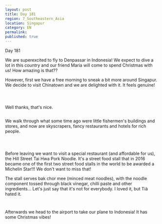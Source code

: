 ```yaml
---
layout: post
title: Day 181
region: 7_Southeastern_Asia
location: Singapur
category: EN
permalink:
published: true
---
```


Day 181

We are superexcited to fly to Denpassar in Indonesia! We expect to dive a lot in this country and our friend Maria will come to spend Christmas with us! How amazing is that??

However, first we have a free morning to sneak a bit more around Singapur. We decide to visit Chinatown and we are delighted with it. It feels genuine!

<p><a
href="https://lh3.googleusercontent.com/Xe0Yw8M0ErLsIUXcfYEB8nZmIV68wX0keW7l5PcVGUg2dmoyZ--7zqIRdsOuS4y4dAsI690wzuo7WZszAOSh9umURSmYzM1eU2f-mNKxWzzIPp1njgrPx0JEpwCEdtjPqpR_ut5AKD0DnCkrQ4IrvKyYbBqFMRPifUg4aW-3JHIxtOdBUNkFbAS2-k28nQXbJ9HiIUJM9e4BFEg1QfT6Wf-isR0q5g6lh0I2fyN_RPV8jUaowNa2LmA0-2Mco_9D1ZyCnzbz4LQnx7PvAgkulBN-FlH_HUs9TFhbD6LhntcFkCSJ8jydNCFYa1i5SjoPuLMG76wXVskz-nOcI3EMHNygxG5SO79hPEL4ah2moA8vjiWUP1d_xxUHqQObG8vpKz2RMGIQKX9cEmRKow4mtO-KqZkGhXlIASvDm_A5ZGQ7rONbB_wgPQoCMlmale2_twFU2mz0P7W_53ujxEn0Gf8PrYkzdFJZosi43Lp_QLlPTdQl7O4WcEA1X5ASbXrsPcYVe-0zvuekw121H0QfoCFUA-keQD5_zZitGkfL68BSnMJIuE2ftMeeMr5IFNXui4hfz4_dhX5VfGp6PEZ3UfmujGBvI1vx__1dlCzDNCQcCHVtsjgO8kSHxPM_UM3ITtLLXTpE3u0Qq8UPyH_FtMj3_l4NgIKH6IYp5LRn4zuKOSZFXPc2cDL8X2D5D2ZfSVkh8trNMB__bWyThYc5aE5tSw=w836-h627-no"><img 
src="https://lh3.googleusercontent.com/Xe0Yw8M0ErLsIUXcfYEB8nZmIV68wX0keW7l5PcVGUg2dmoyZ--7zqIRdsOuS4y4dAsI690wzuo7WZszAOSh9umURSmYzM1eU2f-mNKxWzzIPp1njgrPx0JEpwCEdtjPqpR_ut5AKD0DnCkrQ4IrvKyYbBqFMRPifUg4aW-3JHIxtOdBUNkFbAS2-k28nQXbJ9HiIUJM9e4BFEg1QfT6Wf-isR0q5g6lh0I2fyN_RPV8jUaowNa2LmA0-2Mco_9D1ZyCnzbz4LQnx7PvAgkulBN-FlH_HUs9TFhbD6LhntcFkCSJ8jydNCFYa1i5SjoPuLMG76wXVskz-nOcI3EMHNygxG5SO79hPEL4ah2moA8vjiWUP1d_xxUHqQObG8vpKz2RMGIQKX9cEmRKow4mtO-KqZkGhXlIASvDm_A5ZGQ7rONbB_wgPQoCMlmale2_twFU2mz0P7W_53ujxEn0Gf8PrYkzdFJZosi43Lp_QLlPTdQl7O4WcEA1X5ASbXrsPcYVe-0zvuekw121H0QfoCFUA-keQD5_zZitGkfL68BSnMJIuE2ftMeeMr5IFNXui4hfz4_dhX5VfGp6PEZ3UfmujGBvI1vx__1dlCzDNCQcCHVtsjgO8kSHxPM_UM3ITtLLXTpE3u0Qq8UPyH_FtMj3_l4NgIKH6IYp5LRn4zuKOSZFXPc2cDL8X2D5D2ZfSVkh8trNMB__bWyThYc5aE5tSw=w836-h627-no" class="oversize" alt=""></a></p>

<p><a
href="https://lh3.googleusercontent.com/l1M3ckNbt01E1zGOSeGpa4QTPKwaD6hidM5deVTLd3EA1hzeOk84ZeqAAQG3lqvsunRfz4WM2aK9TBkhxvIE9crv9P1wTnxcxtv3oDkc1nQujy76DQPhkIeBkf5mCY5r_QxQBxlxkm12M-Ls2lem2hCksbncbQ1njCZNieTtDPgkMjunOZ3aa892guYIhsGrGTBtVoCDXdMA401atQbldcAvesp5nznRp8GjbW796A0FGRmgi3kqwed32IP53eUI4kcK546Fsr1HO-5bVeQkX9bjTfiv3etoyem0i0UUIv3MdkZvmaT2hLqYVWf1wi9C6sZRx053yChz4sLigOF5qwiw6WcLtPZRcrWLmE7f76e-gaYP7i_Q8LEmjC5TDp7LrbLva6W7vKYKZJzmGT4Dhdv_8DiWQ3oEDx09xSbu9Bgc7NOhdQ5dNMpl2ktre7y8nRWwksf43CMI0Wcvs0aTWUBiKfAiibfmE-PBgcgMjT_pdktJKkZcxX82zkVqsfwe3MUpsytDh5VdERo5sb88nsd1Smb5xdRXdwpo3k1ipgauyVxQTBKzjEFxT5TqSDn7MfNE_WzB_GB7Hjwq6KfKlXge-0SZacUhNya67HESzqbWV6RUly9ufQ1Tmp_PzYxSK-5ksxjZRBkmGceya3j7qvum_5UObAqtCz4n1ifim72F5PICnW65z-3EdoiIG4Y96iHX-IstHf28jy3ZrS8kXHayxw=w669-h502-no"><img 
src="https://lh3.googleusercontent.com/l1M3ckNbt01E1zGOSeGpa4QTPKwaD6hidM5deVTLd3EA1hzeOk84ZeqAAQG3lqvsunRfz4WM2aK9TBkhxvIE9crv9P1wTnxcxtv3oDkc1nQujy76DQPhkIeBkf5mCY5r_QxQBxlxkm12M-Ls2lem2hCksbncbQ1njCZNieTtDPgkMjunOZ3aa892guYIhsGrGTBtVoCDXdMA401atQbldcAvesp5nznRp8GjbW796A0FGRmgi3kqwed32IP53eUI4kcK546Fsr1HO-5bVeQkX9bjTfiv3etoyem0i0UUIv3MdkZvmaT2hLqYVWf1wi9C6sZRx053yChz4sLigOF5qwiw6WcLtPZRcrWLmE7f76e-gaYP7i_Q8LEmjC5TDp7LrbLva6W7vKYKZJzmGT4Dhdv_8DiWQ3oEDx09xSbu9Bgc7NOhdQ5dNMpl2ktre7y8nRWwksf43CMI0Wcvs0aTWUBiKfAiibfmE-PBgcgMjT_pdktJKkZcxX82zkVqsfwe3MUpsytDh5VdERo5sb88nsd1Smb5xdRXdwpo3k1ipgauyVxQTBKzjEFxT5TqSDn7MfNE_WzB_GB7Hjwq6KfKlXge-0SZacUhNya67HESzqbWV6RUly9ufQ1Tmp_PzYxSK-5ksxjZRBkmGceya3j7qvum_5UObAqtCz4n1ifim72F5PICnW65z-3EdoiIG4Y96iHX-IstHf28jy3ZrS8kXHayxw=w669-h502-no" class="oversize" alt=""></a></p>

<p><a
href="https://lh3.googleusercontent.com/V-6XESQNRbpe2bQW2nJvIUclljqY45oRGnXbUZiku7GWGzO4ojM3XUiv5cPQvCnsloH-0_UA2UgHKrIRb1OW5DOZfiOauRtEkNb14URW37J4Yw5ZPMPeooa5SehPmmsLAbZvkjhJzm9w64nnUvUjloz-dIVwOFVm_4FRZTGEwh6u7VabO4qheCsfQa8VU7pw0WX703DW4b7-X4-0zxjwa-M2WTgAjAuEM1pyao5KRSBAbH2-Et1qngywgwVNeWZR6vmGSOuoOOLHw9o1u8UXaeM9611t-O0MOnn5-51f88Ag63fmxmUMIVQoQ_H_rxLKarnzjcpm6JvW44YKh8d6NWPeAV_jYijBdtYNh9B_7nrBLT7C9LI3s5HjfYu43Nb_0Q9MtjpFVFZazkngwnRk_rDDZFZ-GJE_Cm9sWdNZHFt0nvhjMWna2mrzieWbmIfQo5-Kb9nDN_LqxK-I8A6LbhbVDbsRjg0K1NPJuP5VyWK97m_cuxBxS11isRpSE-eSEvkx6b7YuEfLSgENX4IN99pXbK5Xc4sM9OGwBti-c1QSOvffxiatalCOyEzD8dqyigeN5OA3NmS_agIKoPZp692nxm_gF-EbZgDi8W8YwA94U3wOmNsSC29wHKLy5RwrchW60jWm61tR1JoWfpfbiidTSpQCcKA-DTD0c__tczROb7mNBDZUF3sYWvNRYqKPCZDOGOWmiM8aFkr8esWQz_r9IQ=w836-h627-no"><img 
src="https://lh3.googleusercontent.com/V-6XESQNRbpe2bQW2nJvIUclljqY45oRGnXbUZiku7GWGzO4ojM3XUiv5cPQvCnsloH-0_UA2UgHKrIRb1OW5DOZfiOauRtEkNb14URW37J4Yw5ZPMPeooa5SehPmmsLAbZvkjhJzm9w64nnUvUjloz-dIVwOFVm_4FRZTGEwh6u7VabO4qheCsfQa8VU7pw0WX703DW4b7-X4-0zxjwa-M2WTgAjAuEM1pyao5KRSBAbH2-Et1qngywgwVNeWZR6vmGSOuoOOLHw9o1u8UXaeM9611t-O0MOnn5-51f88Ag63fmxmUMIVQoQ_H_rxLKarnzjcpm6JvW44YKh8d6NWPeAV_jYijBdtYNh9B_7nrBLT7C9LI3s5HjfYu43Nb_0Q9MtjpFVFZazkngwnRk_rDDZFZ-GJE_Cm9sWdNZHFt0nvhjMWna2mrzieWbmIfQo5-Kb9nDN_LqxK-I8A6LbhbVDbsRjg0K1NPJuP5VyWK97m_cuxBxS11isRpSE-eSEvkx6b7YuEfLSgENX4IN99pXbK5Xc4sM9OGwBti-c1QSOvffxiatalCOyEzD8dqyigeN5OA3NmS_agIKoPZp692nxm_gF-EbZgDi8W8YwA94U3wOmNsSC29wHKLy5RwrchW60jWm61tR1JoWfpfbiidTSpQCcKA-DTD0c__tczROb7mNBDZUF3sYWvNRYqKPCZDOGOWmiM8aFkr8esWQz_r9IQ=w836-h627-no" class="oversize" alt=""></a></p>

Well thanks, that's nice.

<p><a
href="https://lh3.googleusercontent.com/et76LNIILawLFrkkb4nMnLL50UwprTB4ChmWGA9YBlco45cNQsbDMYmk4wVkGqEYW_NpzA6hQ6ciC0qXyyNeFKxI6MDzZP5kTG34fgphmB7zcXqdwq5z8J6RmNjFDxSNIacwFFOFu5mG5pj4xV3yNy3D_ZafPdQjpvWXrtO-fR0efacNVxdUhEksKpHZBrOegCpZlGg1SLv1lDk-tE_Y6fCaGhrYAi5STIS4taUcbn_nUhHjjLqFbfCFRmE27_JV-0-BGtNzZzOBcFKFFk3NUVZpMIsAElOvvvhTMJO-NCJ537py-16uTsxf9oBJPo_L0lN4k8V4ttquaXfRppB9x_jyVzADVq7VrmVimQvtPhNw9X9YVxoWTHfRTdsav5LZ8bl4fQdJ_R1XqRsGfqrFUAL9FdfJWHOdfmj7g_wlJTshG97rtk7uYvQT-KV-Jo5jB4Tz9dR0Svue4Y3UyudOtESrtvHAJC4aABPtMZgwLOcWjzitx6c5TCLx9QBN2HNtc5I_Xkur_nmPswb65uZZv-_zoYKKgJNkpIHXeOnY1qKbCItwE0OwHCaVgOIMADEGn_3gx_wVbaD101h1ambPJhi7obvNQmGUwo7JYT45L2oo3p_6DOOFluPljSBj_WdcOoUN5IwL7HoEG_oveUQJK2GzQc9UFp94m_LOXXEKg_HDCFuYf8GyfOr-e0Ss2PAYGQr-XcNWHWetKHw7Pz3zLf3ZxA=w836-h627-no"><img 
src="https://lh3.googleusercontent.com/et76LNIILawLFrkkb4nMnLL50UwprTB4ChmWGA9YBlco45cNQsbDMYmk4wVkGqEYW_NpzA6hQ6ciC0qXyyNeFKxI6MDzZP5kTG34fgphmB7zcXqdwq5z8J6RmNjFDxSNIacwFFOFu5mG5pj4xV3yNy3D_ZafPdQjpvWXrtO-fR0efacNVxdUhEksKpHZBrOegCpZlGg1SLv1lDk-tE_Y6fCaGhrYAi5STIS4taUcbn_nUhHjjLqFbfCFRmE27_JV-0-BGtNzZzOBcFKFFk3NUVZpMIsAElOvvvhTMJO-NCJ537py-16uTsxf9oBJPo_L0lN4k8V4ttquaXfRppB9x_jyVzADVq7VrmVimQvtPhNw9X9YVxoWTHfRTdsav5LZ8bl4fQdJ_R1XqRsGfqrFUAL9FdfJWHOdfmj7g_wlJTshG97rtk7uYvQT-KV-Jo5jB4Tz9dR0Svue4Y3UyudOtESrtvHAJC4aABPtMZgwLOcWjzitx6c5TCLx9QBN2HNtc5I_Xkur_nmPswb65uZZv-_zoYKKgJNkpIHXeOnY1qKbCItwE0OwHCaVgOIMADEGn_3gx_wVbaD101h1ambPJhi7obvNQmGUwo7JYT45L2oo3p_6DOOFluPljSBj_WdcOoUN5IwL7HoEG_oveUQJK2GzQc9UFp94m_LOXXEKg_HDCFuYf8GyfOr-e0Ss2PAYGQr-XcNWHWetKHw7Pz3zLf3ZxA=w836-h627-no" class="oversize" alt=""></a></p>

We walk through what some time ago were little fishermen's buildings and stores, and now are skyscrapers, fancy restaurants and hotels for rich people.

<p><a
href="https://lh3.googleusercontent.com/NB_nul6nkGrgPxRITwwxTCvXDvoFlk7v8fXEPu__6pHYmjxsvcUe7qt87xYylr8DoyFr7lTEcJ_ZBExbG1Jr3WGg_LA8DJ8aYShmkd8eiLYtjmWeqk-vusm2bExmpEWhI3svKu9mNunXcXVz3eSFJqPlyv-_tN1ePCllxPMOoK3UlHDIzfEoeNTe69foOxQC2YDwwuW1CI8_pFl4J-gPTeD21TlXW1Oc5nSAbT61d9oGzMC6BDC__rU4dU_45JwWU73YkrVIJhTosSstRspOOsoKXubTkJMCho5YPPmVV3h8kvEKrqkv3d0Ht36nYg4O2cuCLP2x7qAvtE432o0ZqI6ZJU9zNQCsGO0REaG2Daouoo96JoQbmiwr21uc8FggfKARuuIXUJgzCHpoy7qGs-YRcIOEfEG5-8xgIvHFF3zvSlfaj1Lpda1Xe7kN-lUjX_h6b_e0PvRZSt0hdbdVfGBfn_7ERn8yPL9i69st-dNDsQCbbyd31r823M_mBw0EKI8iZ-gp-jrkEXj-StFlv94P8MgYtH0tHNc8rw3wNaj6Lrukclv8V-F-D_Ljt-0UnDOd7NFfJM2_V4wH6OdMzCP-iRw58sPLntYQQs8DcPwaFZvA7vbsGCjUdHn6WJ1i7Yq0r3T99OcGgP9-WMwDYLE_laG_leySYsziqYZ-1826BaEfESzGnOGH0Vc6zAkTxtHp4sUG47OHAKAQuf7Zs9ZKxA=w836-h627-no"><img 
src="https://lh3.googleusercontent.com/NB_nul6nkGrgPxRITwwxTCvXDvoFlk7v8fXEPu__6pHYmjxsvcUe7qt87xYylr8DoyFr7lTEcJ_ZBExbG1Jr3WGg_LA8DJ8aYShmkd8eiLYtjmWeqk-vusm2bExmpEWhI3svKu9mNunXcXVz3eSFJqPlyv-_tN1ePCllxPMOoK3UlHDIzfEoeNTe69foOxQC2YDwwuW1CI8_pFl4J-gPTeD21TlXW1Oc5nSAbT61d9oGzMC6BDC__rU4dU_45JwWU73YkrVIJhTosSstRspOOsoKXubTkJMCho5YPPmVV3h8kvEKrqkv3d0Ht36nYg4O2cuCLP2x7qAvtE432o0ZqI6ZJU9zNQCsGO0REaG2Daouoo96JoQbmiwr21uc8FggfKARuuIXUJgzCHpoy7qGs-YRcIOEfEG5-8xgIvHFF3zvSlfaj1Lpda1Xe7kN-lUjX_h6b_e0PvRZSt0hdbdVfGBfn_7ERn8yPL9i69st-dNDsQCbbyd31r823M_mBw0EKI8iZ-gp-jrkEXj-StFlv94P8MgYtH0tHNc8rw3wNaj6Lrukclv8V-F-D_Ljt-0UnDOd7NFfJM2_V4wH6OdMzCP-iRw58sPLntYQQs8DcPwaFZvA7vbsGCjUdHn6WJ1i7Yq0r3T99OcGgP9-WMwDYLE_laG_leySYsziqYZ-1826BaEfESzGnOGH0Vc6zAkTxtHp4sUG47OHAKAQuf7Zs9ZKxA=w836-h627-no" class="oversize" alt=""></a></p>

<p><a
href="https://lh3.googleusercontent.com/cwIKfZ2rVrly4eoEx5ME1rihel6bsmDM_-XTJ_ZMi_jzjEq7NiMOW8raGTrMb97vnZ09WB3VbuozzHuuculcbUR8gQg9UjzfnEtOrni1DnJlcAMooYMcbbF_w00dWZc2av5byHnTX9itscvT_OdbwZI-xU0Ggy7pcDNuoudhLF15voQzW0_4JeIgm3Ewbs88rP7pWhTVycOfCFqf1MQFmA0kUTwMNmSeVzIKAQ1EtKsvnWIizcHsoie0j8QPFgw98yiBOBe0pIS3GVKUZr89KVxe-huAYngcVb7yA_wXOqFMk1Oim09e0bbcksw4L6VLgJp4mKReg8bQiBQAgEumYY6cB4XYL7hRcgL6PHdxhQIuu3QHCZhgkyXCSMgoqcXgQnLBvdB8a4_LZ7oCai7omWEw3L2WLLlza4nOQAKUTfWvmNyH6nEhOy4i2wH9zmQtYAJo3WczXJI0tOBmbjDdS928kzHRFgPA2_xeTuBwW11HJvTOSMpm2O2BKPxZvvci1eOdpOgomHzSvMGuLwM1dWJb3Ns38FpxndFh2MGw1zA98UNwdNqwvERGyT_xKjc1RtGJakzjdYzZIBwn3nu-BmuaMA_ZslB9IV2fmuK26zhC5tu9F6G0mad9BLAyNIGwtcOnw5VR0baGbTrCzKw6OMsZAur9B23QVKpB22bviTqfz3KojJo8H1eAOt2b8ywHjle2hL31uLH9wnLpU2wIvTSsdQ=w471-h627-no"><img 
src="https://lh3.googleusercontent.com/cwIKfZ2rVrly4eoEx5ME1rihel6bsmDM_-XTJ_ZMi_jzjEq7NiMOW8raGTrMb97vnZ09WB3VbuozzHuuculcbUR8gQg9UjzfnEtOrni1DnJlcAMooYMcbbF_w00dWZc2av5byHnTX9itscvT_OdbwZI-xU0Ggy7pcDNuoudhLF15voQzW0_4JeIgm3Ewbs88rP7pWhTVycOfCFqf1MQFmA0kUTwMNmSeVzIKAQ1EtKsvnWIizcHsoie0j8QPFgw98yiBOBe0pIS3GVKUZr89KVxe-huAYngcVb7yA_wXOqFMk1Oim09e0bbcksw4L6VLgJp4mKReg8bQiBQAgEumYY6cB4XYL7hRcgL6PHdxhQIuu3QHCZhgkyXCSMgoqcXgQnLBvdB8a4_LZ7oCai7omWEw3L2WLLlza4nOQAKUTfWvmNyH6nEhOy4i2wH9zmQtYAJo3WczXJI0tOBmbjDdS928kzHRFgPA2_xeTuBwW11HJvTOSMpm2O2BKPxZvvci1eOdpOgomHzSvMGuLwM1dWJb3Ns38FpxndFh2MGw1zA98UNwdNqwvERGyT_xKjc1RtGJakzjdYzZIBwn3nu-BmuaMA_ZslB9IV2fmuK26zhC5tu9F6G0mad9BLAyNIGwtcOnw5VR0baGbTrCzKw6OMsZAur9B23QVKpB22bviTqfz3KojJo8H1eAOt2b8ywHjle2hL31uLH9wnLpU2wIvTSsdQ=w471-h627-no" class="oversize" alt=""></a></p>

<p><a
href="https://lh3.googleusercontent.com/kk4p110qfK_XrFl7i-o4owYBdjd9aXI_MYsmJaPTSR74KXTYe0rghSB3hiM-FX5TgkwA55OtwzrMt8QlMcraavVHeI__qPC2ssE6pMZD7O5veezMe3HixFKKLiJ4BUmNi5f1YDGEWDbKHRC6_0n4odfmpepu_I-SBOOj_OCTdnXwmYiup55WbylmJ2cK2D6yMZ8Gfh9LjDPfvYFjY1gacqpG7PlFgB9tjBZyJUUU-YEQ3Oty7xTEzRd7imK96f9qHcPBy9baR0aAPIYn-sxoKzzI8qe9ktmob_wQh_RZJ3Grfp7RbPJdohqVoxaT78_JOeO2tQe1WsVDyvp3UQmpHbzF-ybpNfxBanZHY-7az1mIPiGQvUOOnZCeoh4WxT6bCzh2TlUZ10iFyuDTjcudm137iZt_174QGJ-GsYOjuZS6PhVYxmT9swsVEbJ94rUWXDNTldAi27WVpRzJRHk2dx75QMtztGtCsQVjIIT5vqCvvZg9yvsf8VmaxayfWrERQDhOWDpgjLO6M-GIQDSS4d1xFxZb-YUwTlolbTM9S3DkF4mr2QpsKw-l-5YHuZM6vM4ZaHe61tXlSjbTVN6GTHV7_FqYTz3iI6mx4eWmrxoQYk-MZiSBOxTSwesOr0Wq2SGnrF54lAmf5-U7ANLNZZtw0yR_Xc_lkskD-0GMMz0CpK60U3JfpMJYbfAz5qFLEaNku3h0OY4kVjkNODUEoEAPIA=w836-h627-no"><img 
src="https://lh3.googleusercontent.com/kk4p110qfK_XrFl7i-o4owYBdjd9aXI_MYsmJaPTSR74KXTYe0rghSB3hiM-FX5TgkwA55OtwzrMt8QlMcraavVHeI__qPC2ssE6pMZD7O5veezMe3HixFKKLiJ4BUmNi5f1YDGEWDbKHRC6_0n4odfmpepu_I-SBOOj_OCTdnXwmYiup55WbylmJ2cK2D6yMZ8Gfh9LjDPfvYFjY1gacqpG7PlFgB9tjBZyJUUU-YEQ3Oty7xTEzRd7imK96f9qHcPBy9baR0aAPIYn-sxoKzzI8qe9ktmob_wQh_RZJ3Grfp7RbPJdohqVoxaT78_JOeO2tQe1WsVDyvp3UQmpHbzF-ybpNfxBanZHY-7az1mIPiGQvUOOnZCeoh4WxT6bCzh2TlUZ10iFyuDTjcudm137iZt_174QGJ-GsYOjuZS6PhVYxmT9swsVEbJ94rUWXDNTldAi27WVpRzJRHk2dx75QMtztGtCsQVjIIT5vqCvvZg9yvsf8VmaxayfWrERQDhOWDpgjLO6M-GIQDSS4d1xFxZb-YUwTlolbTM9S3DkF4mr2QpsKw-l-5YHuZM6vM4ZaHe61tXlSjbTVN6GTHV7_FqYTz3iI6mx4eWmrxoQYk-MZiSBOxTSwesOr0Wq2SGnrF54lAmf5-U7ANLNZZtw0yR_Xc_lkskD-0GMMz0CpK60U3JfpMJYbfAz5qFLEaNku3h0OY4kVjkNODUEoEAPIA=w836-h627-no" class="oversize" alt=""></a></p>

Before leaving we want to visit a special restaurant (and affordable for us), the Hill Street Tai Hwa Pork Noodle. It's a street food stall that in 2016 became one of the first two street food stalls in the world to be awarded a Michelin Star!!! We don't want to miss that! 

The stall serves bak chor mee (minced meat noodles), with the noodle component tossed through black vinegar, chilli paste and other ingredients... Let's just say that it's not for everybody. I loved it, but Tià hated it.

<p><a
href="https://lh3.googleusercontent.com/vnlLCT48jOV-7mzQm6R9iJ8ZiqgXidz1KIH3YY7NDrdMf8-ChqbBELm_VTaoSCtiELVXmFo9jaSikm0hZ8XvOiFgSOwDmEU7XiIjVWYtSyeFt-fUo8yzYuw7nlK1JUnXi8pM2ImKcLO7D8IoNGaGaZHcPzmUCYy6B55QRodX32lLa7PLwGQtVAGSUBiSSPGvGN8tSGlP4p2vGMDyjbIAJ1DzfNbKYZwMJ5RqROhBrL0Zbbl6vDUgJTAspaZnTCXUgXy5Oy45qN5zHg1QTamFc0XUGJd93hFKaG--F3ODa-aMqP-r7ndUvc-GhX1exHzynERutDjg-v1_p5k0LFiHsWvZkEUzqteiGzGacrlp-yrZc8S0b-jVjlHrp9mAKha5G-1TTVafoU7iTPLxEk2UohOOmydfdgODEvHnW5tzoaw5CkZkF_M0ZZ158zcTNyxcfPUfEWWG_Uui7JEZGS9G8y9xeO_baEsI_DgGFg41T2aTKdczCPoZcFI42eXAcebalui6nMjSMYEF6M2oEPAkUunvl8C1asdMVKBuHUNmVT8hr0zxFUm5bT8x6IkNGu1L3mKULajJFNZBtybDK-fxy-CIcKEBUqQr_i9W9Mg43R0UuGQk82KzQyBaYqYIIcQSDo5yg2VBpmkwqqqoQmKMWim_Muaq1QI85admDuMlmHTIXxE2PoH-9x9ddpT04zhHYfUrVyXW7aWXDpjR4tcsXVCHmg=w836-h627-no"><img 
src="https://lh3.googleusercontent.com/vnlLCT48jOV-7mzQm6R9iJ8ZiqgXidz1KIH3YY7NDrdMf8-ChqbBELm_VTaoSCtiELVXmFo9jaSikm0hZ8XvOiFgSOwDmEU7XiIjVWYtSyeFt-fUo8yzYuw7nlK1JUnXi8pM2ImKcLO7D8IoNGaGaZHcPzmUCYy6B55QRodX32lLa7PLwGQtVAGSUBiSSPGvGN8tSGlP4p2vGMDyjbIAJ1DzfNbKYZwMJ5RqROhBrL0Zbbl6vDUgJTAspaZnTCXUgXy5Oy45qN5zHg1QTamFc0XUGJd93hFKaG--F3ODa-aMqP-r7ndUvc-GhX1exHzynERutDjg-v1_p5k0LFiHsWvZkEUzqteiGzGacrlp-yrZc8S0b-jVjlHrp9mAKha5G-1TTVafoU7iTPLxEk2UohOOmydfdgODEvHnW5tzoaw5CkZkF_M0ZZ158zcTNyxcfPUfEWWG_Uui7JEZGS9G8y9xeO_baEsI_DgGFg41T2aTKdczCPoZcFI42eXAcebalui6nMjSMYEF6M2oEPAkUunvl8C1asdMVKBuHUNmVT8hr0zxFUm5bT8x6IkNGu1L3mKULajJFNZBtybDK-fxy-CIcKEBUqQr_i9W9Mg43R0UuGQk82KzQyBaYqYIIcQSDo5yg2VBpmkwqqqoQmKMWim_Muaq1QI85admDuMlmHTIXxE2PoH-9x9ddpT04zhHYfUrVyXW7aWXDpjR4tcsXVCHmg=w836-h627-no" class="oversize" alt=""></a></p>

<p><a
href="https://lh3.googleusercontent.com/698swy7YCVEmLeheYjEVh84dvJ3dXWzHPcFadBp0EGDvR0YM178BPAtpLELIKfGIcDbz0nT13yHLk1MbkcLjn8m50h8t9wpVI4dUCxZrGT0dE5ieAk2NGrJycLjJp9O-k98pxGJVrNJL2NE1jABy_04rkNIT2bnCS4hC3rGvhnKw1smYuoZjtNWipxiJM91qK1Wbo05cphlOT5JdGmJ4HdWVoivzTT6gXTzFK4_ydU_ZhmyfM2fQyvEmYCPEB1yfpj8ktyf-mgz9u98bA1lzz-hoZ0ku4vp_wIZx4gMh-msNoWW0Foz-1HgaLiXVM63Rg9vH2Ayow8IRWvcEE5A_3rf9_H--Z1XJj-ngT9NlXwZXFyGZ5OMi9dscRTUUPbPg8e-rGl8KlC05aZTvjaImZ--UHKSr4mg1WX54Z-uEi59FOT_1l3hZcXAM3RSoJ6uPvzKWar2xLWbRCxlKoAGgFplxgzNxUJbDeBTylginJ9fWDSTym7A-odsNLhDdw2m1FiE8VaChRRLM7eiJte1-PPdaatkTjeu4wGJBbMiXKzRDuPuh1FyHpmPL4DhFEfAnm1NCgTmQSWi5UURjfcoaiZwxYTC5ZnF69MeegjEXX9fWAlj7IgZF_Vtrdr2CWoPvYyGEnTXH3i3Vlyj5W5W0-4-mol8ncASqLsaWSgWWZ5mtM69wCd1FfB3undgtClxeUAsHkLD-UImXiuR0TO6qQfzqSQ=w836-h627-no"><img 
src="https://lh3.googleusercontent.com/698swy7YCVEmLeheYjEVh84dvJ3dXWzHPcFadBp0EGDvR0YM178BPAtpLELIKfGIcDbz0nT13yHLk1MbkcLjn8m50h8t9wpVI4dUCxZrGT0dE5ieAk2NGrJycLjJp9O-k98pxGJVrNJL2NE1jABy_04rkNIT2bnCS4hC3rGvhnKw1smYuoZjtNWipxiJM91qK1Wbo05cphlOT5JdGmJ4HdWVoivzTT6gXTzFK4_ydU_ZhmyfM2fQyvEmYCPEB1yfpj8ktyf-mgz9u98bA1lzz-hoZ0ku4vp_wIZx4gMh-msNoWW0Foz-1HgaLiXVM63Rg9vH2Ayow8IRWvcEE5A_3rf9_H--Z1XJj-ngT9NlXwZXFyGZ5OMi9dscRTUUPbPg8e-rGl8KlC05aZTvjaImZ--UHKSr4mg1WX54Z-uEi59FOT_1l3hZcXAM3RSoJ6uPvzKWar2xLWbRCxlKoAGgFplxgzNxUJbDeBTylginJ9fWDSTym7A-odsNLhDdw2m1FiE8VaChRRLM7eiJte1-PPdaatkTjeu4wGJBbMiXKzRDuPuh1FyHpmPL4DhFEfAnm1NCgTmQSWi5UURjfcoaiZwxYTC5ZnF69MeegjEXX9fWAlj7IgZF_Vtrdr2CWoPvYyGEnTXH3i3Vlyj5W5W0-4-mol8ncASqLsaWSgWWZ5mtM69wCd1FfB3undgtClxeUAsHkLD-UImXiuR0TO6qQfzqSQ=w836-h627-no" class="oversize" alt=""></a></p>

Afterwards we head to the airport to take our plane to Indonesia! It has some Christmas vibes!

<p><a
href="https://lh3.googleusercontent.com/KBrB1RIxkdIYwY6OqhYWYbJh7MqG-Xr7S4qES3gKyqlIJ3-EUoxA9FvWISRNIK2SAInRX3sU4GJsM1dz-JPHHpp5hOeFoZA3RSNLU2SDEQvUNrpTOl0zXkryWk8kqoulA2MQSWHEdDy7pbrFvp2i4pG3m3IT2Cpd1UOwh96ccCmgqXSOSRDdKrJhxv17qpGAFFbWgXaK_0AyfBTvg0V2pM4Sa4LFV3h0THiCJDlVK89qy26jSKnZH6obTC3KYvaz3_BXwXwRcU0-BnvCEvMCzE5Y6E6uCGTIHfYrkn19N-qpDhE3O9egoZU2-t0M1YFcwUDZaRMBhSFdTDEYBjAfz7gyWQLz7COmcO6PxP2G8mBqei_mh5rqNAh7Yrhgq1f4L48_-fATFG9A9s5uH2wqcTgcZ5vMdlrpkRRbxLWhHqIgvZftzhbMIxvrdfb4M94cQ68lu-M8oHTPoTji1pmdeN7_A328egWWEukHIJjc54E0RNVmZgGBy0wcPobMGJWhsIi4JdhraoesRaC6wfLw8BeMDRahRoKnPlmjQx84CIqyOKd5eHr1Lme_ecTHZlRQj0ut33oo_JFWqjv5cUEN8wiCQIMFogVY3fTMmi1vuuRjWF7tZXjb1fkB57bnCc9CEDD8N4wLcnvFCQvJS-Krwdna9ZKo6ajnNqAyMKFryjWf_wBd-D5ekja09fT6IQ25c7AJD4l17AX7AuebexpsgBJXJw=w836-h627-no"><img 
src="https://lh3.googleusercontent.com/KBrB1RIxkdIYwY6OqhYWYbJh7MqG-Xr7S4qES3gKyqlIJ3-EUoxA9FvWISRNIK2SAInRX3sU4GJsM1dz-JPHHpp5hOeFoZA3RSNLU2SDEQvUNrpTOl0zXkryWk8kqoulA2MQSWHEdDy7pbrFvp2i4pG3m3IT2Cpd1UOwh96ccCmgqXSOSRDdKrJhxv17qpGAFFbWgXaK_0AyfBTvg0V2pM4Sa4LFV3h0THiCJDlVK89qy26jSKnZH6obTC3KYvaz3_BXwXwRcU0-BnvCEvMCzE5Y6E6uCGTIHfYrkn19N-qpDhE3O9egoZU2-t0M1YFcwUDZaRMBhSFdTDEYBjAfz7gyWQLz7COmcO6PxP2G8mBqei_mh5rqNAh7Yrhgq1f4L48_-fATFG9A9s5uH2wqcTgcZ5vMdlrpkRRbxLWhHqIgvZftzhbMIxvrdfb4M94cQ68lu-M8oHTPoTji1pmdeN7_A328egWWEukHIJjc54E0RNVmZgGBy0wcPobMGJWhsIi4JdhraoesRaC6wfLw8BeMDRahRoKnPlmjQx84CIqyOKd5eHr1Lme_ecTHZlRQj0ut33oo_JFWqjv5cUEN8wiCQIMFogVY3fTMmi1vuuRjWF7tZXjb1fkB57bnCc9CEDD8N4wLcnvFCQvJS-Krwdna9ZKo6ajnNqAyMKFryjWf_wBd-D5ekja09fT6IQ25c7AJD4l17AX7AuebexpsgBJXJw=w836-h627-no" class="oversize" alt=""></a></p>



